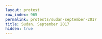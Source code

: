 ```yaml
---
layout: protest
row_index: 965
permalink: protests/sudan-september-2017
title: Sudan, September 2017
hidden: true
---
```

